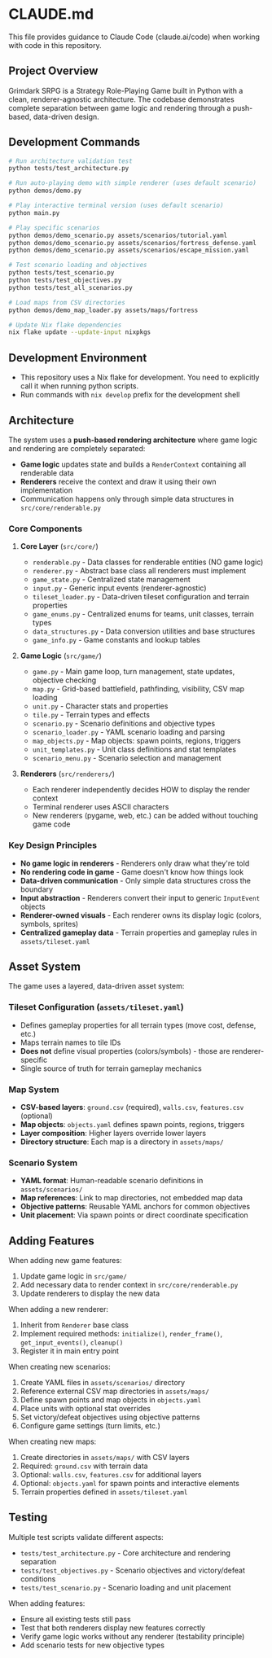 # CLAUDE.md

This file provides guidance to Claude Code (claude.ai/code) when working with code in this repository.

## Project Overview

Grimdark SRPG is a Strategy Role-Playing Game built in Python with a clean, renderer-agnostic architecture. The codebase demonstrates complete separation between game logic and rendering through a push-based, data-driven design.

## Development Commands

```bash
# Run architecture validation test
python tests/test_architecture.py

# Run auto-playing demo with simple renderer (uses default scenario)
python demos/demo.py

# Play interactive terminal version (uses default scenario)
python main.py

# Play specific scenarios
python demos/demo_scenario.py assets/scenarios/tutorial.yaml
python demos/demo_scenario.py assets/scenarios/fortress_defense.yaml
python demos/demo_scenario.py assets/scenarios/escape_mission.yaml

# Test scenario loading and objectives
python tests/test_scenario.py
python tests/test_objectives.py
python tests/test_all_scenarios.py

# Load maps from CSV directories
python demos/demo_map_loader.py assets/maps/fortress

# Update Nix flake dependencies
nix flake update --update-input nixpkgs
```

## Development Environment

- This repository uses a Nix flake for development. You need to explicitly call it when running python scripts.
- Run commands with `nix develop` prefix for the development shell

## Architecture

The system uses a **push-based rendering architecture** where game logic and rendering are completely separated:

- **Game logic** updates state and builds a `RenderContext` containing all renderable data
- **Renderers** receive the context and draw it using their own implementation
- Communication happens only through simple data structures in `src/core/renderable.py`

### Core Components

1. **Core Layer** (`src/core/`)
   - `renderable.py` - Data classes for renderable entities (NO game logic)
   - `renderer.py` - Abstract base class all renderers must implement
   - `game_state.py` - Centralized state management
   - `input.py` - Generic input events (renderer-agnostic)
   - `tileset_loader.py` - Data-driven tileset configuration and terrain properties
   - `game_enums.py` - Centralized enums for teams, unit classes, terrain types
   - `data_structures.py` - Data conversion utilities and base structures
   - `game_info.py` - Game constants and lookup tables

2. **Game Logic** (`src/game/`)
   - `game.py` - Main game loop, turn management, state updates, objective checking
   - `map.py` - Grid-based battlefield, pathfinding, visibility, CSV map loading
   - `unit.py` - Character stats and properties
   - `tile.py` - Terrain types and effects
   - `scenario.py` - Scenario definitions and objective types
   - `scenario_loader.py` - YAML scenario loading and parsing
   - `map_objects.py` - Map objects: spawn points, regions, triggers
   - `unit_templates.py` - Unit class definitions and stat templates
   - `scenario_menu.py` - Scenario selection and management

3. **Renderers** (`src/renderers/`)
   - Each renderer independently decides HOW to display the render context
   - Terminal renderer uses ASCII characters
   - New renderers (pygame, web, etc.) can be added without touching game code

### Key Design Principles

- **No game logic in renderers** - Renderers only draw what they're told
- **No rendering code in game** - Game doesn't know how things look
- **Data-driven communication** - Only simple data structures cross the boundary
- **Input abstraction** - Renderers convert their input to generic `InputEvent` objects
- **Renderer-owned visuals** - Each renderer owns its display logic (colors, symbols, sprites)
- **Centralized gameplay data** - Terrain properties and gameplay rules in `assets/tileset.yaml`

## Asset System

The game uses a layered, data-driven asset system:

### Tileset Configuration (`assets/tileset.yaml`)
- Defines gameplay properties for all terrain types (move cost, defense, etc.)
- Maps terrain names to tile IDs
- **Does not** define visual properties (colors/symbols) - those are renderer-specific
- Single source of truth for terrain gameplay mechanics

### Map System
- **CSV-based layers**: `ground.csv` (required), `walls.csv`, `features.csv` (optional)  
- **Map objects**: `objects.yaml` defines spawn points, regions, triggers
- **Layer composition**: Higher layers override lower layers
- **Directory structure**: Each map is a directory in `assets/maps/`

### Scenario System  
- **YAML format**: Human-readable scenario definitions in `assets/scenarios/`
- **Map references**: Link to map directories, not embedded map data
- **Objective patterns**: Reusable YAML anchors for common objectives
- **Unit placement**: Via spawn points or direct coordinate specification

## Adding Features

When adding new game features:
1. Update game logic in `src/game/`
2. Add necessary data to render context in `src/core/renderable.py`
3. Update renderers to display the new data

When adding a new renderer:
1. Inherit from `Renderer` base class
2. Implement required methods: `initialize()`, `render_frame()`, `get_input_events()`, `cleanup()`
3. Register it in main entry point

When creating new scenarios:
1. Create YAML files in `assets/scenarios/` directory
2. Reference external CSV map directories in `assets/maps/`
3. Define spawn points and map objects in `objects.yaml`
4. Place units with optional stat overrides
5. Set victory/defeat objectives using objective patterns
6. Configure game settings (turn limits, etc.)

When creating new maps:
1. Create directories in `assets/maps/` with CSV layers
2. Required: `ground.csv` with terrain data
3. Optional: `walls.csv`, `features.csv` for additional layers
4. Optional: `objects.yaml` for spawn points and interactive elements
5. Terrain properties defined in `assets/tileset.yaml`

## Testing

Multiple test scripts validate different aspects:
- `tests/test_architecture.py` - Core architecture and rendering separation
- `tests/test_objectives.py` - Scenario objectives and victory/defeat conditions
- `tests/test_scenario.py` - Scenario loading and unit placement

When adding features:
- Ensure all existing tests still pass
- Test that both renderers display new features correctly
- Verify game logic works without any renderer (testability principle)
- Add scenario tests for new objective types